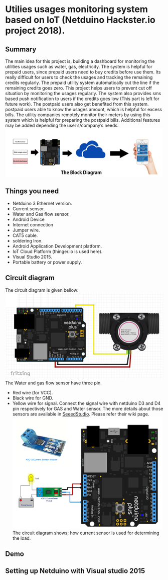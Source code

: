 # Utilies usages monitoring system based on IoT (Netduino Hackster.io project 2018).
## Summary
The main idea for this project is, building a dashboard for monitoring the utilities usages such as water, gas, electricity. The system is helpful for prepaid users, since prepaid users need to buy credits before use them. Its really difficult for users to check the usages and tracking the remaining credits regularly. The prepaid utility system automatically cut the line if the remaining credits goes zero. This project helps users to prevent cut off situation by monitoring the usages regularly. The system also provides sms based push notification to users if the credits goes low (This part is left for future work). The postpaid users also get benefited from this system. postpaid users able to know the usages amount, which is helpful for excess bills. The utility companies remotely monitor their meters by using this system which is helpful for preparing the postpaid bills. Additional features may be added depending the user’s/company’s needs.
![The block diagram of the system.](/figure/block_diagram.jpg)
## Things you need
- Netduino 3 Ethernet version.
- Current sensor.
- Water and Gas flow sensor.
- Android Device
- Internet connection
- Jumper wire.
- CAT5 cable.
- soldering Iron.
- Android Application Development platform.
- IoT Cloud Platform (thinger.io is used here).
- Visual Studio 2015.
- Portable battery or power supply.
## Circuit diagram
The circuit diagram is given bellow:
![circuit diagram-02.](/figure/water_flow.jpg)
The Water and gas flow sensor have three pin.
- Red wire (for VCC).
- Black wire for GND.
- Yellow wire for signal.
Connect the signal wire with netduino D3 and D4 pin respectively for GAS and Water sensor. The more details about those sensors are available in [SeeedStudio](https://www.seeedstudio.com/G1&2%22-Water-Flow-Sensor-p-635.html). Please refer their wiki page.
![circuit diagram-01.](/figure/current.png)
The circuit diagram shows; how current sensor is used for determining the load.
## Demo
## Setting up Netduino with Visual studio 2015

